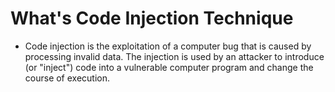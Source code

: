 # What's Code Injection Technique
* Code injection is the exploitation of a computer bug that is caused by processing invalid data. The injection is used by an attacker to introduce (or "inject") code into a vulnerable computer program and change the course of execution.
